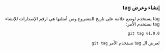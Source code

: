 


### <div dir=rtl>إنشاء وعرض tag<dir>
  
<div dir=rtl>
tag يستخدم لوضع علامة على تاريخ المشروع ومن أمثلتها هي ارقم الإصدارات
للإنشاء  tag نستخدم الأمر:

``
git tag v1.0.0
``

لعرض ال tag 
نستخدم الأمر 
``
git tag
``
<div>

